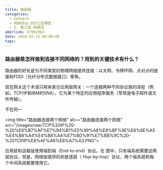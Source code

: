 ```yaml
---
title: 路由器
categories:
  - network
  - 网络协议-OSI七层模型
  - 5. 第三层 网络层
abbrlink: 5799c0b3
date: 2018-02-23 00:00:00
tags:
---
```

### 路由器是怎样做到连接不同网络的？用到的关键技术有什么？
路由器的好处是为不同类型的物理网络提供连接：以太网、令牌环网、点对点的链接和FDDI（光纤分布式数据接口）等等。

现在网关这个术语只用来表示应用层网关：一个连接两种不同协议族的进程（例如，TCP/IP和IBM的SNA），它为某个特定的应用程序服务（常常是电子邮件或文件传输）。

不在同一


<img title="路由器连接两个网络" alt=="路由器连接两个网络" src="/images/raw/TCP%20IP%20-%20%E8%B7%AF%E7%94%B1%E5%99%A8%E8%BF%9E%E6%8E%A5%E4%B8%A4%E4%B8%AA%E7%BD%91%E7%BB%9C%20-%20TCPIP%E8%AF%A6%E8%A7%A3.PNG">  

应用层和运输层使用端到端（End-to-end）协议。在
图中，只有端系统需要这两层协议。但是，网络层提供的却是逐跳（ Hop-by-hop）协议，两个端系统和每个中间系统都要使用它。
